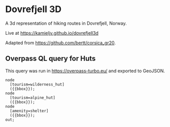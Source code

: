 # Dovrefjell 3D

A 3d representation of hiking routes in Dovrefjell, Norway.

Live at https://kamieljv.github.io/dovrefjell3d

Adapted from https://github.com/bertt/corsica_gr20.

## Overpass QL query for Huts
This query was run in https://overpass-turbo.eu/ and exported to GeoJSON.
```
node
  [tourism=wilderness_hut]
  ({{bbox}});
node
  [tourism=alpine_hut]
  ({{bbox}});
node
  [amenity=shelter]
  ({{bbox}});
out;
```